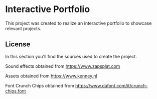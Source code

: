 # Interactive Portfolio

This project was created to realize an interactive portfolio to showcase relevant projects.

## License
In this section you'll find the sources used to create the project.

Sound effects obtained from https://www.zapsplat.com

Assets obtained from https://www.kenney.nl

Font Crunch Chips obtained from https://www.dafont.com/it/crunch-chips.font





